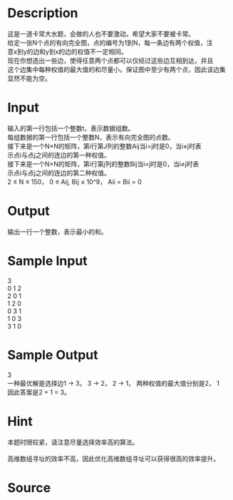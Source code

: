 
# Description

<div class="content"><div>这是一道卡常大水题，会做的人也不要激动，希望大家不要被卡常。</div>
<div>给定一张N个点的有向完全图，点的编号为1到N，每一条边有两个权值，注</div>
<div>意x到y的边和y到x的边的权值不一定相同。</div>
<div>现在你想选出一些边，使得任意两个点都可以仅经过这些边互相到达，并且</div>
<div>这个边集中每种权值的最大值的和尽量小。保证图中至少有两个点，因此该边集</div>
<div>显然不能为空。</div></div>

# Input

<div class="content"><div>输入的第一行包括一个整数t，表示数据组数。</div>
<div>每组数据的第一行包括一个整数N，表示有向完全图的点数。</div>
<div>接下来是一个N×N的矩阵，第i行第J列的整数Aij当i=j时是0，当i≠j时表</div>
<div>示点i与点j之间的连边的第一种权值。</div>
<div>接下来是一个N×N的矩阵，第i行第j列的整数Bij当i=j时是0，当i≠j时表</div>
<div>示点i与点j之间的连边的第二种权值。</div>
<div>2 ≤ N ≤ 150， 0 ≤ Aij, Bij ≤ 10^9， Aii = Bii = 0</div></div>

# Output

<div class="content"><div>输出一行一个整数，表示最小的和。</div></div>

# Sample Input

<div class="content"><span class="sampledata">3<br/>
0 1 2<br/>
2 0 1<br/>
1 2 0<br/>
0 3 1<br/>
1 0 3<br/>
3 1 0</span></div>

# Sample Output

<div class="content"><span class="sampledata">3<br/>
一种最优解是选择边1 → 3， 3 → 2， 2 → 1， 两种权值的最大值分别是2， 1<br/>
因此答案是2 + 1 = 3。</span></div>

# Hint

<div class="content"><p></p><div>本题时限较紧，请注意尽量选择效率高的算法。</div><br/>
<div>高维数组寻址的效率不高，因此优化高维数组寻址可以获得很高的效率提升。</div><p></p></div>

# Source

<div class="content"><p><a href="problemset.php?search="></a></p></div>

